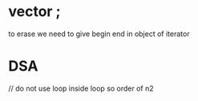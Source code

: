 

# vector  ; 

to erase we need to give begin  end   in  object of iterator  



#  DSA  
//  do not use loop inside loop    so    order of n2